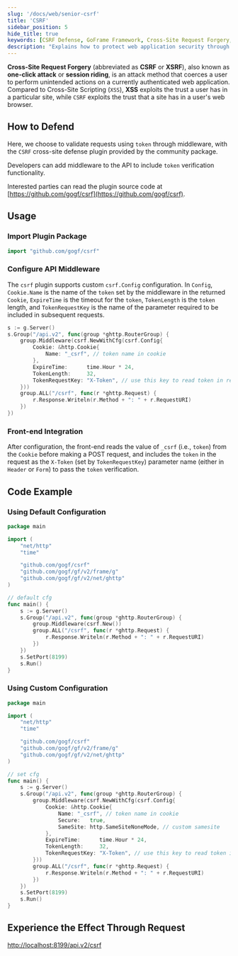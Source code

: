 ```yaml
---
slug: '/docs/web/senior-csrf'
title: 'CSRF'
sidebar_position: 5
hide_title: true
keywords: [CSRF Defense, GoFrame Framework, Cross-Site Request Forgery, CSRF Attack, XSRF, Token Verification, Middleware, Plugin Batch Processing, Network Security, Web Application Security]
description: "Explains how to protect web application security through CSRF defense settings in the GoFrame framework. We will introduce the use of token verification mechanisms and implement plugin-based protection through middleware. Includes installation and configuration of plugins, as well as key steps and code examples for front-end integration to help developers effectively resist CSRF attacks."
---
```


**Cross-Site Request Forgery** (abbreviated as **CSRF** or **XSRF**), also known as **one-click attack** or **session riding**, is an attack method that coerces a user to perform unintended actions on a currently authenticated web application. Compared to Cross-Site Scripting (`XSS`), **XSS** exploits the trust a user has in a particular site, while `CSRF` exploits the trust that a site has in a user's web browser.

## How to Defend

Here, we choose to validate requests using `token` through middleware, with the `CSRF` cross-site defense plugin provided by the community package.

Developers can add middleware to the API to include `token` verification functionality.

Interested parties can read the plugin source code at [https://github.com/gogf/csrf](https://github.com/gogf/csrf).

## Usage

### Import Plugin Package

```go
import "github.com/gogf/csrf"
```

### Configure API Middleware

The `csrf` plugin supports custom `csrf.Config` configuration. In `Config`, `Cookie.Name` is the name of the `token` set by the middleware in the returned `Cookie`, `ExpireTime` is the timeout for the `token`, `TokenLength` is the `token` length, and `TokenRequestKey` is the name of the parameter required to be included in subsequent requests.

```go
s := g.Server()
s.Group("/api.v2", func(group *ghttp.RouterGroup) {
    group.Middleware(csrf.NewWithCfg(csrf.Config{
        Cookie: &http.Cookie{
            Name: "_csrf", // token name in cookie
        },
        ExpireTime:      time.Hour * 24,
        TokenLength:     32,
        TokenRequestKey: "X-Token", // use this key to read token in request param
    }))
    group.ALL("/csrf", func(r *ghttp.Request) {
        r.Response.Writeln(r.Method + ": " + r.RequestURI)
    })
})
```

### Front-end Integration

After configuration, the front-end reads the value of `_csrf` (i.e., `token`) from the `Cookie` before making a POST request, and includes the `token` in the request as the `X-Token` (set by `TokenRequestKey`) parameter name (either in `Header` or `Form`) to pass the `token` verification.

## Code Example

### Using Default Configuration

```go
package main

import (
    "net/http"
    "time"

    "github.com/gogf/csrf"
    "github.com/gogf/gf/v2/frame/g"
    "github.com/gogf/gf/v2/net/ghttp"
)

// default cfg
func main() {
    s := g.Server()
    s.Group("/api.v2", func(group *ghttp.RouterGroup) {
        group.Middleware(csrf.New())
        group.ALL("/csrf", func(r *ghttp.Request) {
            r.Response.Writeln(r.Method + ": " + r.RequestURI)
        })
    })
    s.SetPort(8199)
    s.Run()
}
```

### Using Custom Configuration

```go
package main

import (
    "net/http"
    "time"

    "github.com/gogf/csrf"
    "github.com/gogf/gf/v2/frame/g"
    "github.com/gogf/gf/v2/net/ghttp"
)

// set cfg
func main() {
    s := g.Server()
    s.Group("/api.v2", func(group *ghttp.RouterGroup) {
        group.Middleware(csrf.NewWithCfg(csrf.Config{
            Cookie: &http.Cookie{
                Name: "_csrf", // token name in cookie
                Secure:   true,
                SameSite: http.SameSiteNoneMode, // custom samesite
            },
            ExpireTime:      time.Hour * 24,
            TokenLength:     32,
            TokenRequestKey: "X-Token", // use this key to read token in request param
        }))
        group.ALL("/csrf", func(r *ghttp.Request) {
            r.Response.Writeln(r.Method + ": " + r.RequestURI)
        })
    })
    s.SetPort(8199)
    s.Run()
}
```

## Experience the Effect Through Request

[http://localhost:8199/api.v2/csrf](http://localhost:8199/api.v2/csrf)